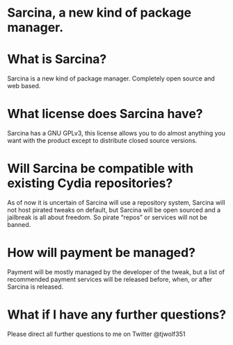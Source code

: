 # Sarcina, a new kind of package manager.

# What is Sarcina?
Sarcina is a new kind of package manager. Completely open source and web based.

# What license does Sarcina have?
Sarcina has a GNU GPLv3, this license allows you to do almost anything you want with the product except to distribute closed source versions.

# Will Sarcina be compatible with existing Cydia repositories?
As of now it is uncertain of Sarcina will use a repository system, Sarcina will not host pirated tweaks on default, but Sarcina will be open sourced and a jailbreak is all about freedom. So pirate “repos” or services will not be banned.

# How will payment be managed?
Payment will be mostly managed by the developer of the tweak, but a list of recommended payment services will be released before, when, or after Sarcina is released.

# What if I have any further questions?
Please direct all further questions to me on Twitter @tjwolf351
